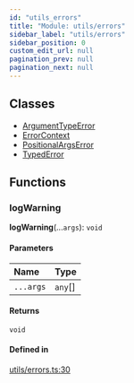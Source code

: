```yaml
---
id: "utils_errors"
title: "Module: utils/errors"
sidebar_label: "utils/errors"
sidebar_position: 0
custom_edit_url: null
pagination_prev: null
pagination_next: null
---
```


## Classes

- [ArgumentTypeError](../classes/utils_errors.ArgumentTypeError.md)
- [ErrorContext](../classes/utils_errors.ErrorContext.md)
- [PositionalArgsError](../classes/utils_errors.PositionalArgsError.md)
- [TypedError](../classes/utils_errors.TypedError.md)

## Functions

### logWarning

**logWarning**(...`args`): `void`

#### Parameters

| Name | Type |
| :------ | :------ |
| `...args` | `any`[] |

#### Returns

`void`

#### Defined in

[utils/errors.ts:30](https://github.com/maxhr/near--near-api-js/blob/a0c9a104/packages/near-api-js/src/utils/errors.ts#L30)

